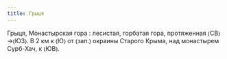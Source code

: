 ```yaml
---
title: Грыця
---
```


Грыця, Монастырская гора
: лесистая, горбатая гора, протяженная ⦅СВ⦆→⦅ЮЗ⦆. В 2 км к ⦅Ю⦆ от ⦅зап.⦆ окраины Старого Крыма, над монастырем Сурб-Хач, к ⦅ЮВ⦆.
